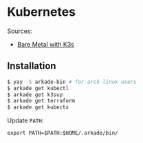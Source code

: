 # Kubernetes

Sources:

* [Bare Metal with K3s](https://blog.alexellis.io/bare-metal-kubernetes-with-k3s/)

## Installation

```bash
$ yay -S arkade-bin # for arch linux users
$ arkade get kubectl
$ arkade get k3sup
$ arkade get terraform
$ arkade get kubectx
```

Update `PATH`:

```
export PATH=$PATH:$HOME/.arkade/bin/
```

